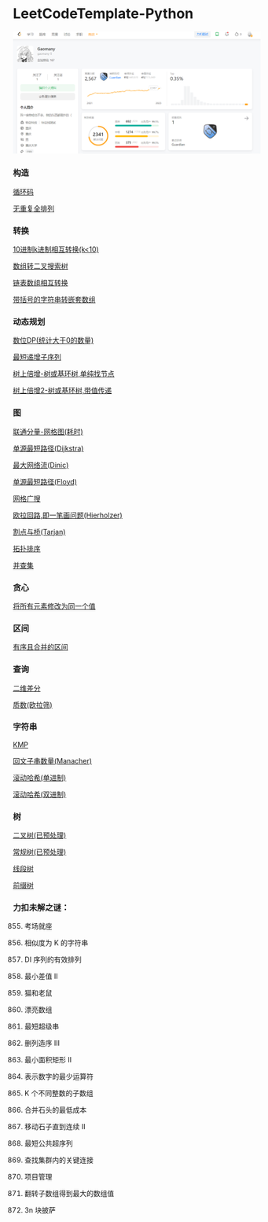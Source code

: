 # LeetCodeTemplate-Python

![ContestScore](./competition/2023_08_24.png)

### 构造

[循环码](./construct/CyclicCode.py)

[无重复全排列](./construct/PermuteUnique.py)

### 转换

[10进制k进制相互转换(k<10)](./convert/BaseK.py)

[数组转二叉搜索树](./convert/BST.py)

[链表数组相互转换](./convert/ListNode.py)

[带括号的字符串转嵌套数组](./convert/Parentheses2NestedArray.py)

### 动态规划

[数位DP(统计大于0的数量)](./dp/DigitDP.py)

[最短递增子序列](./dp/LIS.py)

[树上倍增-树或基环树,单纯找节点](./dp/TreeDoubling.py)

[树上倍增2-树或基环树,带值传递](./dp/TreeDoubling2.py)

### 图

[联通分量-网格图(耗时)](./graph/ConnectedComponent-Grid.py)

[单源最短路径(Dijkstra)](./graph/Dijkstra.py)

[最大网络流(Dinic)](./graph/Dinic.py)

[单源最短路径(Floyd)](./graph/Floyd.py)

[网格广搜](./graph/GridSearch.py)

[欧拉回路,即一笔画问题(Hierholzer)](./graph/Hierholzer.py)

[割点与桥(Tarjan)](./graph/Tarjan.py)

[拓扑排序](./graph/TopologicalSort.py)

[并查集](./graph/UnionFind.py)


### 贪心

[将所有元素修改为同一个值](./greedy/MedianMove.py)

### 区间

[有序且合并的区间](./interval/Interval.py)

### 查询

[二维差分](./query/Difference-2D.py)

[质数(欧拉筛)](./query/Prime.py)

### 字符串

[KMP](./string/KMP.py)

[回文子串数量(Manacher)](./string/Manacher.py)

[滚动哈希(单进制)](./string/RollingHash.py)

[滚动哈希(双进制)](./string/RollingHash2.py)

### 树

[二叉树(已预处理)](./tree/BinaryTree.py)

[常规树(已预处理)](./tree/GeneralTree.py)

[线段树](./tree/SegmentTree.py)

[前缀树](./tree/Trie.py)

### 力扣未解之谜：

855. 考场就座

854. 相似度为 K 的字符串

903. DI 序列的有效排列

910. 最小差值 II

913. 猫和老鼠

932. 漂亮数组

943. 最短超级串

960. 删列造序 III
 
963. 最小面积矩形 II

964. 表示数字的最少运算符

992. K 个不同整数的子数组

1000. 合并石头的最低成本

1040. 移动石子直到连续 II

1092. 最短公共超序列

1192. 查找集群内的关键连接

1203. 项目管理

1330. 翻转子数组得到最大的数组值

1388. 3n 块披萨
